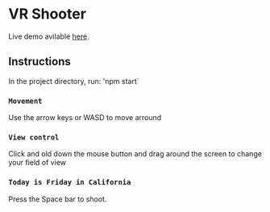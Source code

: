 # VR Shooter

Live demo avilable [here](https://steady-crostata-2a5c57.netlify.app/).

## Instructions

In the project directory, run: 'npm start`

### `Movement`

Use the arrow keys or WASD to move arround

### `View control`

Click and old down the mouse button and drag around the screen to change your field of view

### `Today is Friday in California`

Press the Space bar to shoot.
